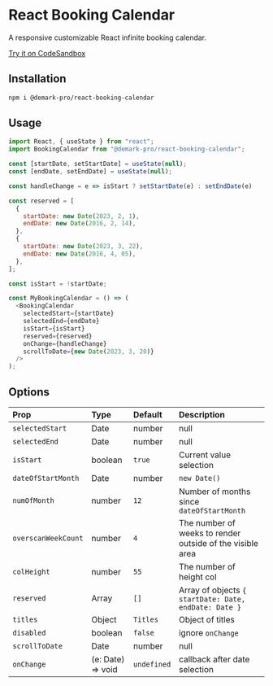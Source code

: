 # React Booking Calendar

A responsive customizable React infinite booking calendar.

[Try it on CodeSandbox](https://codesandbox.io/s/react-booking-calendar-example-t9sdt0)

## Installation

```bash
npm i @demark-pro/react-booking-calendar
```

## Usage

```js
import React, { useState } from "react";
import BookingCalendar from "@demark-pro/react-booking-calendar";

const [startDate, setStartDate] = useState(null);
const [endDate, setEndDate] = useState(null);

const handleChange = e => isStart ? setStartDate(e) : setEndDate(e)

const reserved = [
  {
    startDate: new Date(2023, 2, 1),
    endDate: new Date(2016, 2, 14),
  },
  {
    startDate: new Date(2023, 3, 22),
    endDate: new Date(2016, 4, 05),
  },
];

const isStart = !startDate;

const MyBookingCalendar = () => (
  <BookingCalendar
    selectedStart={startDate}
    selectedEnd={endDate}
    isStart={isStart}
    reserved={reserved}
    onChange={handleChange}
    scrollToDate={new Date(2023, 3, 20)}
  />
);
```

## Options

| Prop               | Type                  | Default        | Description                                               |
| :----------------- | :-------------------- | :------------- | :-------------------------------------------------------- |
| `selectedStart`    | Date | number | null  | `undefined`    | Value of start date                                       |
| `selectedEnd`      | Date | number | null  | `undefined`    | Value of end date                                         |
| `isStart`          | boolean               | `true`         | Current value selection                                   |
| `dateOfStartMonth` | Date | number         | `new Date()`   | Any day of the first month                                |
| `numOfMonth`       | number                | `12`           | Number of months since `dateOfStartMonth`                 |
| `overscanWeekCount`| number                | `4`            | The number of weeks to render outside of the visible area |
| `colHeight`        | number                | `55`           | The number of height col                                  |
| `reserved`         | Array                 | `[]`           | Array of objects `{ startDate: Date, endDate: Date }`     |
| `titles`           | Object                | `Titles`       | Object of titles                                          |
| `disabled`         | boolean               | `false`        | ignore `onChange`                                         |
| `scrollToDate`     | Date | number | null  | `undefined`    | Scroll to desired week                                    |
| `onChange`         | (e: Date) => void     | `undefined`    | callback after date selection                             |


